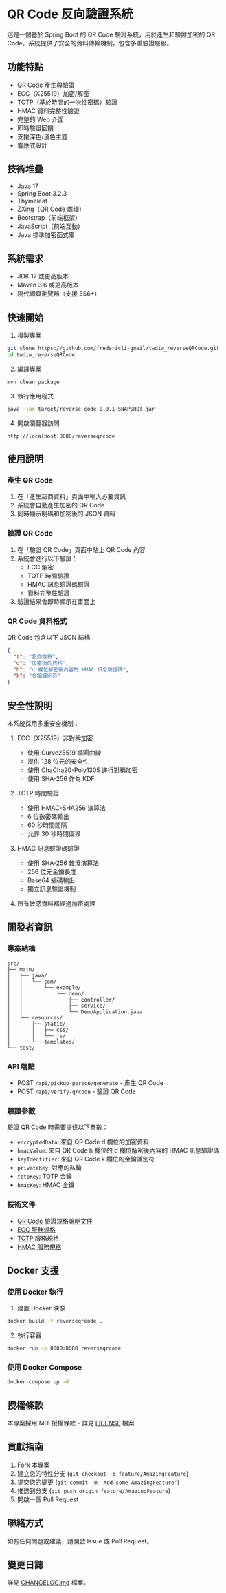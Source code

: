 # QR Code 反向驗證系統

這是一個基於 Spring Boot 的 QR Code 驗證系統，用於產生和驗證加密的 QR Code。系統提供了安全的資料傳輸機制，包含多重驗證層級。

## 功能特點

- QR Code 產生與驗證
- ECC（X25519）加密/解密
- TOTP（基於時間的一次性密碼）驗證
- HMAC 資料完整性驗證
- 完整的 Web 介面
- 即時驗證回饋
- 支援深色/淺色主題
- 響應式設計

## 技術堆疊

- Java 17
- Spring Boot 3.2.3
- Thymeleaf
- ZXing（QR Code 處理）
- Bootstrap（前端框架）
- JavaScript（前端互動）
- Java 標準加密函式庫

## 系統需求

- JDK 17 或更高版本
- Maven 3.6 或更高版本
- 現代網頁瀏覽器（支援 ES6+）

## 快速開始

1. 複製專案
```bash
git clone https://github.com/fredericli-gmail/twdiw_reverseQRCode.git
cd twdiw_reverseQRCode
```

2. 編譯專案
```bash
mvn clean package
```

3. 執行應用程式
```bash
java -jar target/reverse-code-0.0.1-SNAPSHOT.jar
```

4. 開啟瀏覽器訪問
```
http://localhost:8080/reverseqrcode
```

## 使用說明

### 產生 QR Code

1. 在「產生超商資料」頁面中輸入必要資訊
2. 系統會自動產生加密的 QR Code
3. 同時顯示明碼和加密後的 JSON 資料

### 驗證 QR Code

1. 在「驗證 QR Code」頁面中貼上 QR Code 內容
2. 系統會進行以下驗證：
   - ECC 解密
   - TOTP 時間驗證
   - HMAC 訊息驗證碼驗證
   - 資料完整性驗證
3. 驗證結果會即時顯示在畫面上

### QR Code 資料格式

QR Code 包含以下 JSON 結構：
```json
{
  "t": "超商取貨",
  "d": "加密後的資料",
  "h": "d 欄位解密後內容的 HMAC 訊息驗證碼",
  "k": "金鑰識別符"
}
```

## 安全性說明

本系統採用多重安全機制：

1. ECC（X25519）非對稱加密
   - 使用 Curve25519 橢圓曲線
   - 提供 128 位元的安全性
   - 使用 ChaCha20-Poly1305 進行對稱加密
   - 使用 SHA-256 作為 KDF

2. TOTP 時間驗證
   - 使用 HMAC-SHA256 演算法
   - 6 位數密碼輸出
   - 60 秒時間間隔
   - 允許 30 秒時間偏移

3. HMAC 訊息驗證碼驗證
   - 使用 SHA-256 雜湊演算法
   - 256 位元金鑰長度
   - Base64 編碼輸出
   - 獨立訊息驗證機制

4. 所有敏感資料都經過加密處理

## 開發者資訊

### 專案結構

```
src/
├── main/
│   ├── java/
│   │   └── com/
│   │       └── example/
│   │           └── demo/
│   │               ├── controller/
│   │               ├── service/
│   │               └── DemoApplication.java
│   └── resources/
│       ├── static/
│       │   ├── css/
│       │   └── js/
│       └── templates/
└── test/
```

### API 端點

- POST `/api/pickup-person/generate` - 產生 QR Code
- POST `/api/verify-qrcode` - 驗證 QR Code

### 驗證參數

驗證 QR Code 時需要提供以下參數：
- `encryptedData`: 來自 QR Code d 欄位的加密資料
- `hmacValue`: 來自 QR Code h 欄位的 d 欄位解密後內容的 HMAC 訊息驗證碼
- `keyIdentifier`: 來自 QR Code k 欄位的金鑰識別符
- `privateKey`: 對應的私鑰
- `totpKey`: TOTP 金鑰
- `hmacKey`: HMAC 金鑰

### 技術文件

- [QR Code 驗證規格說明文件](docs/QR%20Code%20驗證規格說明文件.md)
- [ECC 服務規格](docs/ECC_Service_Specification.md)
- [TOTP 服務規格](docs/TOTP_Service_Specification.md)
- [HMAC 服務規格](docs/HMAC_Service_Specification.md)

## Docker 支援

### 使用 Docker 執行

1. 建置 Docker 映像
```bash
docker build -t reverseqrcode .
```

2. 執行容器
```bash
docker run -p 8080:8080 reverseqrcode
```

### 使用 Docker Compose

```bash
docker-compose up -d
```

## 授權條款

本專案採用 MIT 授權條款 - 詳見 [LICENSE](LICENSE) 檔案

## 貢獻指南

1. Fork 本專案
2. 建立您的特性分支 (`git checkout -b feature/AmazingFeature`)
3. 提交您的變更 (`git commit -m 'Add some AmazingFeature'`)
4. 推送到分支 (`git push origin feature/AmazingFeature`)
5. 開啟一個 Pull Request

## 聯絡方式

如有任何問題或建議，請開啟 Issue 或 Pull Request。

## 變更日誌

詳見 [CHANGELOG.md](CHANGELOG.md) 檔案。 